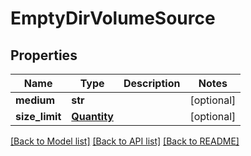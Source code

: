 # EmptyDirVolumeSource

## Properties
Name | Type | Description | Notes
------------ | ------------- | ------------- | -------------
**medium** | **str** |  | [optional] 
**size_limit** | [**Quantity**](Quantity.md) |  | [optional] 

[[Back to Model list]](../README.md#documentation-for-models) [[Back to API list]](../README.md#documentation-for-api-endpoints) [[Back to README]](../README.md)

